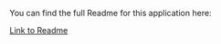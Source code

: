 You can find the full Readme for this application here:

[Link to Readme](https://github.com/JoshTeperman/mern-project-frontend/blob/master/README.md)